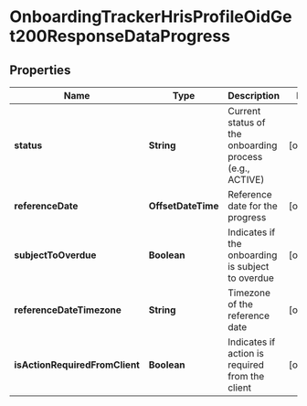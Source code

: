 

# OnboardingTrackerHrisProfileOidGet200ResponseDataProgress


## Properties

| Name | Type | Description | Notes |
|------------ | ------------- | ------------- | -------------|
|**status** | **String** | Current status of the onboarding process (e.g., ACTIVE) |  [optional] |
|**referenceDate** | **OffsetDateTime** | Reference date for the progress |  [optional] |
|**subjectToOverdue** | **Boolean** | Indicates if the onboarding is subject to overdue |  [optional] |
|**referenceDateTimezone** | **String** | Timezone of the reference date |  [optional] |
|**isActionRequiredFromClient** | **Boolean** | Indicates if action is required from the client |  [optional] |



